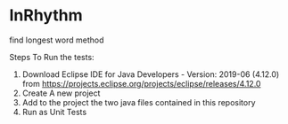 # InRhythm
find longest word method

Steps To Run the tests:

1) Download Eclipse IDE for Java Developers - Version: 2019-06 (4.12.0) from https://projects.eclipse.org/projects/eclipse/releases/4.12.0
2) Create A new project
3) Add to the project the two java files contained in this repository
4) Run as Unit Tests
